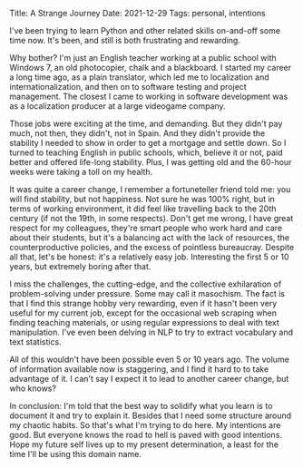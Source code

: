 Title: A Strange Journey 
Date: 2021-12-29
Tags: personal, intentions
 

I've been trying to learn Python and other related skills on-and-off some time now. It's been, and still is both frustrating and rewarding.

Why bother? I'm just an English teacher working at a public school with Windows 7, an old photocopier, chalk and a blackboard. I started my career a long time ago, as a plain translator, which led me to localization and internationalization, and then on to software testing and project management. The closest I came to working in software development was as a localization producer at a large videogame company.

Those jobs were exciting at the time, and demanding. But they didn't pay much, not then, they didn't, not in Spain. And they didn't provide the stability I needed to show in order to get a mortgage and settle down. So I turned to teaching English in public schools, which, believe it or not, paid better and offered life-long stability. Plus, I was getting old and the 60-hour weeks were taking a toll on my health.

It was quite a career change, I remember a fortuneteller friend told me: you will find stability, but not happiness. Not sure he was 100% right, but in terms of working environment, it did feel like travelling back to the 20th century (if not the 19th, in some respects). Don't get me wrong, I have great respect for my colleagues, they're smart people who work hard and care about their students, but it's a balancing act with the lack of resources, the counterproductive policies, and the excess of pointless bureaucray. Despite all that, let's be honest: it's a relatively easy job. Interesting the first 5 or 10 years, but extremely boring after that.

I miss the challenges, the cutting-edge, and the collective exhilaration of problem-solving under pressure. Some may call it masochism. The fact is that I find this strange hobby very rewarding, even if it hasn't been very useful for my current job, except for the occasional web scraping when finding teaching materials, or using regular expressions to deal with text manipulation. I've even been delving in NLP to try to extract vocabulary and text statistics.

All of this wouldn't have been possible even 5 or 10 years ago. The volume of information available now is staggering, and I find it hard to to take advantage of it. I can't say I expect it to lead to another career change, but who knows?

In conclusion: I'm told that the best way to solidify what you learn is to document it and try to explain it. Besides that I need some structure around my chaotic habits. So that's what I'm trying to do here. My intentions are good. But everyone knows the road to hell is paved with good intentions. Hope my future self lives up to my present determination, a least for the time I'll be using this domain name.
